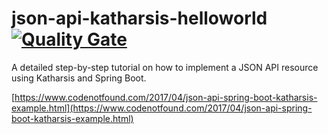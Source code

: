# json-api-katharsis-helloworld [![Quality Gate](https://sonarqube.com/api/badges/gate?key=com.codenotfound:spring-kafka-boot)](https://sonarqube.com/dashboard/index/com.codenotfound:spring-kafka-boot)

A detailed step-by-step tutorial on how to implement a JSON API resource using Katharsis and Spring Boot.

[https://www.codenotfound.com/2017/04/json-api-spring-boot-katharsis-example.html](https://www.codenotfound.com/2017/04/json-api-spring-boot-katharsis-example.html)
